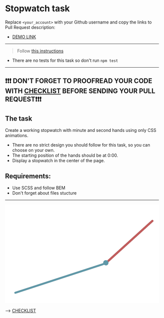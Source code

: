 # Stopwatch task
Replace `<your_account>` with your Github username and copy the links to Pull Request description:
- [DEMO LINK](https://savchuksavchuk.github.io/layout_stop-watch/)

___
> Follow [this instructions](https://github.com/mate-academy/layout_task-guideline#how-to-solve-the-layout-tasks-on-github)

- There are no tests for this task so don't run `npm test`
___

## ❗️❗️❗️ DON'T FORGET TO PROOFREAD YOUR CODE WITH [CHECKLIST](https://github.com/mate-academy/layout_stop-watch/blob/master/checklist.md) BEFORE SENDING YOUR PULL REQUEST❗️❗️❗️

## The task
Create a working stopwatch with minute and second hands using only CSS animations.
- There are no strict design you should follow for this task, so you can choose on your own.
- The starting position of the hands should be at 0:00.
- Display a stopwatch in the center of the page.

## Requirements:
- Use SCSS and follow BEM
- Don't forget about files stucture

---
![demo](stopwatch.png)

--> [CHECKLIST](https://github.com/mate-academy/layout_stop-watch/blob/master/checklist.md)
